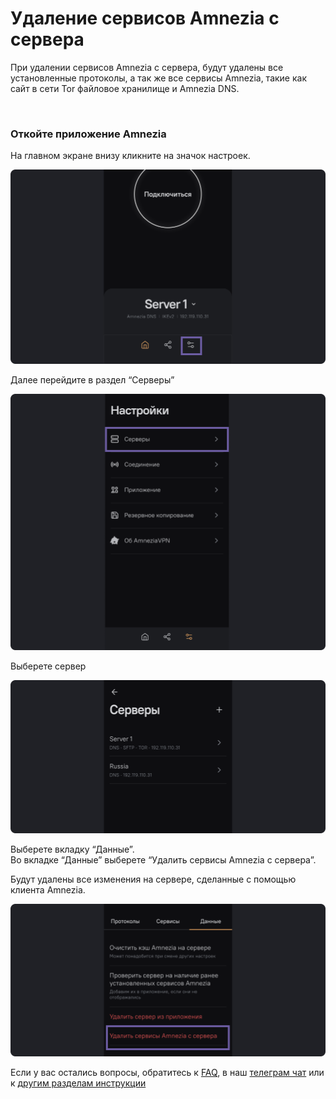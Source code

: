 # Удаление сервисов Amnezia с сервера 

При удалении сервисов Amnezia с сервера, будут удалены все установленныe протоколы, а так же все сервисы Amnezia, такие как cайт в сети Tor файловое хранилище и Amnezia DNS.  

&nbsp;

### Откойте приложение Amnezia


На главном экране  внизу  кликните на значок настроек. 

![instruction 1](https://raw.githubusercontent.com/amnezia-vpn/amnezia.org-content/master/docs/ru/instructions/07_delete-servises-amnezia/img/dsa_ru_1.png)

Далее перейдите в раздел “Серверы” 

![instruction 1](https://raw.githubusercontent.com/amnezia-vpn/amnezia.org-content/master/docs/ru/instructions/07_delete-servises-amnezia/img/dsa_ru_2.png)

Выберете сервер 

![instruction 1](https://raw.githubusercontent.com/amnezia-vpn/amnezia.org-content/master/docs/ru/instructions/07_delete-servises-amnezia/img/dsa_ru_3.png)

Выберете вкладку “Данные”.\
Во вкладке “Данные” выберете  “Удалить сервисы Amnezia с сервера”.

Будут удалены все изменения на сервере,  сделанные с помощью  клиента Amnezia. 

![instruction 1](https://raw.githubusercontent.com/amnezia-vpn/amnezia.org-content/master/docs/ru/instructions/07_delete-servises-amnezia/img/dsa_ru_4.png)


Если у вас остались вопросы, обратитесь к [FAQ], в наш [телеграм чат] или к [другим разделам инструкции]


[amnezia-site-ext-link]: https://amnezia-web-nx1r.vercel.app
[FAQ]: /about 
[телеграм чат]: https://t.me/amnezia_vpn
[другим разделам инструкции]: ../instructions





